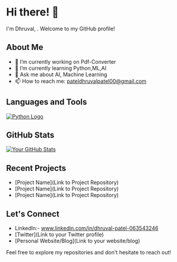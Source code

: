 # Hi there! 👋

I'm Dhruval,  . Welcome to my GitHub profile!

## About Me

- 🔭 I’m currently working on Pdf-Converter
- 🌱 I’m currently learning Python,ML,AI
- 💬 Ask me about AI, Machine Learning
- 📫 How to reach me: pateldhruvalpatel00@gmail.com

## Languages and Tools

[![Python Logo](https://www.python.org/static/img/python-logo.png)](https://www.python.org/)



## GitHub Stats

[![Your GitHub Stats](https://github-readme-stats.vercel.app/api?username=yourusername&show_icons=true&theme=radical)](https://github.com/yourusername)

## Recent Projects

- [Project Name](Link to Project Repository)
- [Project Name](Link to Project Repository)
- [Project Name](Link to Project Repository)

## Let's Connect

- LinkedIn:- www.linkedin.com/in/dhruval-patel-063543246
- [Twitter](Link to your Twitter profile)
- [Personal Website/Blog](Link to your website/blog)

Feel free to explore my repositories and don't hesitate to reach out!
<!---
DhruvalPtl/DhruvalPtl is a ✨ special ✨ repository because its `README.md` (this file) appears on your GitHub profile.
You can click the Preview link to take a look at your changes.
--->

